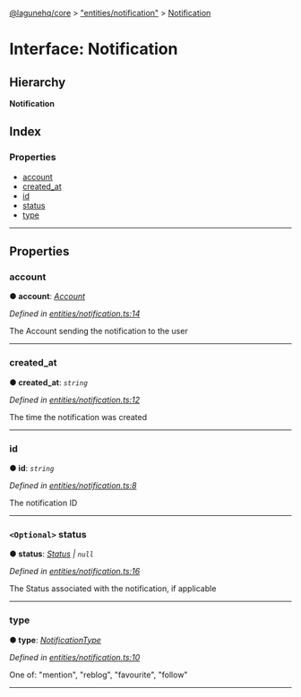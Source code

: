[@lagunehq/core](../README.md) > ["entities/notification"](../modules/_entities_notification_.md) > [Notification](../interfaces/_entities_notification_.notification.md)

# Interface: Notification

## Hierarchy

**Notification**

## Index

### Properties

* [account](_entities_notification_.notification.md#account)
* [created_at](_entities_notification_.notification.md#created_at)
* [id](_entities_notification_.notification.md#id)
* [status](_entities_notification_.notification.md#status)
* [type](_entities_notification_.notification.md#type)

---

## Properties

<a id="account"></a>

###  account

**● account**: *[Account](_entities_account_.account.md)*

*Defined in [entities/notification.ts:14](https://github.com/lagunehq/core/blob/35e3f58/src/entities/notification.ts#L14)*

The Account sending the notification to the user

___
<a id="created_at"></a>

###  created_at

**● created_at**: *`string`*

*Defined in [entities/notification.ts:12](https://github.com/lagunehq/core/blob/35e3f58/src/entities/notification.ts#L12)*

The time the notification was created

___
<a id="id"></a>

###  id

**● id**: *`string`*

*Defined in [entities/notification.ts:8](https://github.com/lagunehq/core/blob/35e3f58/src/entities/notification.ts#L8)*

The notification ID

___
<a id="status"></a>

### `<Optional>` status

**● status**: *[Status](_entities_status_.status.md) \| `null`*

*Defined in [entities/notification.ts:16](https://github.com/lagunehq/core/blob/35e3f58/src/entities/notification.ts#L16)*

The Status associated with the notification, if applicable

___
<a id="type"></a>

###  type

**● type**: *[NotificationType](../modules/_entities_notification_.md#notificationtype)*

*Defined in [entities/notification.ts:10](https://github.com/lagunehq/core/blob/35e3f58/src/entities/notification.ts#L10)*

One of: "mention", "reblog", "favourite", "follow"

___

